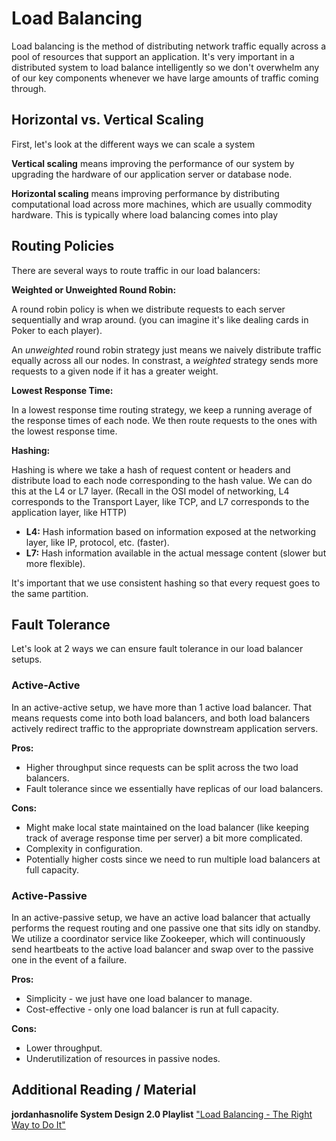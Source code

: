 # Load Balancing

Load balancing is the method of distributing network traffic equally across a pool of resources that support an application. It's very important in a distributed system to load balance intelligently so we don't overwhelm any of our key components whenever we have large amounts of traffic coming through.

## Horizontal vs. Vertical Scaling

First, let's look at the different ways we can scale a system

**Vertical scaling** means improving the performance of our system by upgrading the hardware of our application server or database node.

**Horizontal scaling** means improving performance by distributing computational load across more machines, which are usually commodity hardware. This is typically where load balancing comes into play

## Routing Policies

There are several ways to route traffic in our load balancers:

**Weighted or Unweighted Round Robin:**

A round robin policy is when we distribute requests to each server sequentially and wrap around. (you can imagine it's like dealing cards in Poker to each player).

An _unweighted_ round robin strategy just means we naively distribute traffic equally across all our nodes. In constrast, a _weighted_ strategy sends more requests to a given node if it has a greater weight.

**Lowest Response Time:**

In a lowest response time routing strategy, we keep a running average of the response times of each node. We then route requests to the ones with the lowest response time.

**Hashing:**

Hashing is where we take a hash of request content or headers and distribute load to each node corresponding to the hash value. We can do this at the L4 or L7 layer. (Recall in the OSI model of networking, L4 corresponds to the Transport Layer, like TCP, and L7 corresponds to the application layer, like HTTP)

- **L4:** Hash information based on information exposed at the networking layer, like IP, protocol, etc. (faster).
- **L7:** Hash information available in the actual message content (slower but more flexible).

It's important that we use consistent hashing so that every request goes to the same partition.

## Fault Tolerance

Let's look at 2 ways we can ensure fault tolerance in our load balancer setups.

### Active-Active

In an active-active setup, we have more than 1 active load balancer. That means requests come into both load balancers, and both load balancers actively redirect traffic to the appropriate downstream application servers.

**Pros:**

- Higher throughput since requests can be split across the two load balancers.
- Fault tolerance since we essentially have replicas of our load balancers.

**Cons:**

- Might make local state maintained on the load balancer (like keeping track of average response time per server) a bit more complicated.
- Complexity in configuration.
- Potentially higher costs since we need to run multiple load balancers at full capacity.

### Active-Passive

In an active-passive setup, we have an active load balancer that actually performs the request routing and one passive one that sits idly on standby. We utilize a coordinator service like Zookeeper, which will continuously send heartbeats to the active load balancer and swap over to the passive one in the event of a failure.

**Pros:**

- Simplicity - we just have one load balancer to manage.
- Cost-effective - only one load balancer is run at full capacity.

**Cons:**

- Lower throughput.
- Underutilization of resources in passive nodes.

## Additional Reading / Material

**jordanhasnolife System Design 2.0 Playlist** ["Load Balancing - The Right Way to Do It"](https://www.youtube.com/watch?v=PERKHUJYotM&list=PLjTveVh7FakLdTmm42TMxbN8PvVn5g4KJ&index=57)
